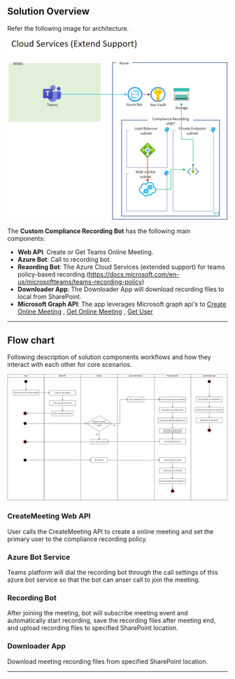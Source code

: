 ## Solution Overview

Refer the following image for architecture.

![Overview](images/Architecture-1.png)

The **Custom Compliance Recording Bot** has the following main components:
* **Web API**: Create or Get Teams Online Meeting.
* **Azure Bot**: Call to recording bot.
* **Reaording Bot**: The Azure Cloud Services (extended support) for teams policy-based recording.(https://docs.microsoft.com/en-us/microsoftteams/teams-recording-policy)
* **Downloader App**: The Downloader App will download recording files to local from SharePoint.
* **Microsoft Graph API**: The app leverages Microsoft graph api's to [Create Online  Meeting](https://docs.microsoft.com/en-us/graph/api/application-post-onlinemeetings?view=graph-rest-1.0&tabs=csharp) , [Get Online Meeting](https://docs.microsoft.com/en-us/graph/api/onlinemeeting-get?view=graph-rest-1.0&tabs=http) , [Get User](https://docs.microsoft.com/en-us/graph/api/user-get?view=graph-rest-1.0&tabs=http)

---

## Flow chart

Following description of solution components workflows and how they interact with each other for core scenarios.

![Flow chart](images/Architecture-2.png)

### CreateMeeting Web API

User calls the CreateMeeting API to create a online meeting and set the primary user to the compliance recording policy.

### Azure Bot Service

Teams platform will dial the recording bot through the call settings of this azure bot service so that the bot can anser call to join the meeting.

### Recording Bot

After joining the meeting, bot will subscribe meeting event and automatically start recording, save the recording files after meeting end, and upload recording files to specified SharePoint location.

### Downloader App

Download meeting recording files from specified SharePoint location.

---